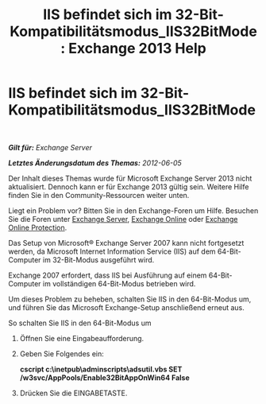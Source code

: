 ﻿---
title: 'IIS befindet sich im 32-Bit-Kompatibilitätsmodus_IIS32BitMode: Exchange 2013 Help'
TOCTitle: IIS befindet sich im 32-Bit-Kompatibilitätsmodus_IIS32BitMode
ms:assetid: 742dfc32-353c-46a2-830e-68aed6a68ce0
ms:mtpsurl: https://technet.microsoft.com/de-de/library/ms.exch.setupreadiness.iis32bitmode(v=EXCHG.150)
ms:contentKeyID: 50476015
ms.date: 05/22/2018
mtps_version: v=EXCHG.150
ms.translationtype: MT
---

# IIS befindet sich im 32-Bit-Kompatibilitätsmodus\_IIS32BitMode

 

_**Gilt für:** Exchange Server_

_**Letztes Änderungsdatum des Themas:** 2012-06-05_

Der Inhalt dieses Themas wurde für Microsoft Exchange Server 2013 nicht aktualisiert. Dennoch kann er für Exchange 2013 gültig sein. Weitere Hilfe finden Sie in den Community-Ressourcen weiter unten.

Liegt ein Problem vor? Bitten Sie in den Exchange-Foren um Hilfe. Besuchen Sie die Foren unter [Exchange Server](https://go.microsoft.com/fwlink/p/?linkid=60612), [Exchange Online](https://go.microsoft.com/fwlink/p/?linkid=267542) oder [Exchange Online Protection](https://go.microsoft.com/fwlink/p/?linkid=285351).

Das Setup von Microsoft® Exchange Server 2007 kann nicht fortgesetzt werden, da Microsoft Internet Information Service (IIS) auf dem 64-Bit-Computer im 32-Bit-Modus ausgeführt wird.

Exchange 2007 erfordert, dass IIS bei Ausführung auf einem 64-Bit-Computer im vollständigen 64-Bit-Modus betrieben wird.

Um dieses Problem zu beheben, schalten Sie IIS in den 64-Bit-Modus um, und führen Sie das Microsoft Exchange-Setup anschließend erneut aus.

So schalten Sie IIS in den 64-Bit-Modus um

1.  Öffnen Sie eine Eingabeaufforderung.

2.  Geben Sie Folgendes ein:
    
    **cscript c:\\inetpub\\adminscripts\\adsutil.vbs SET /w3svc/AppPools/Enable32BitAppOnWin64 False**

3.  Drücken Sie die EINGABETASTE.

